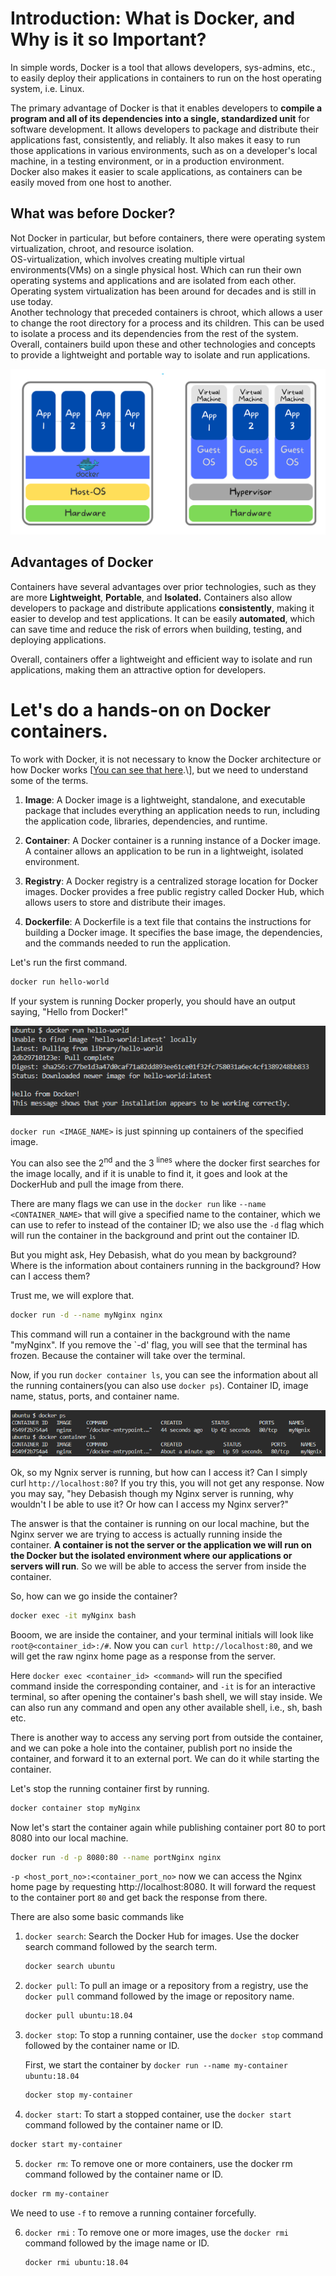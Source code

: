 # Introduction: What is Docker, and Why is it so Important?

In simple words, Docker is a tool that allows developers, sys-admins, etc., to easily deploy their applications in containers to run on the host operating system, i.e. Linux.

The primary advantage of Docker is that it enables developers to **compile a program and all of its dependencies into a single, standardized unit** for software development. It allows developers to package and distribute their applications fast, consistently, and reliably. It also makes it easy to run those applications in various environments, such as on a developer's local machine, in a testing environment, or in a production environment.  
Docker also makes it easier to scale applications, as containers can be easily moved from one host to another.

## What was before Docker?

Not Docker in particular, but before containers, there were operating system virtualization, chroot, and resource isolation.  
OS-virtualization, which involves creating multiple virtual environments(VMs) on a single physical host. Which can run their own operating systems and applications and are isolated from each other. Operating system virtualization has been around for decades and is still in use today.  
Another technology that preceded containers is chroot, which allows a user to change the root directory for a process and its children. This can be used to isolate a process and its dependencies from the rest of the system.  
Overall, containers build upon these and other technologies and concepts to provide a lightweight and portable way to isolate and run applications.

![Docker vs VMs](.github/images/01docker-VMs.png)

## Advantages of Docker

Containers have several advantages over prior technologies, such as they are more **Lightweight**, **Portable**, and **Isolated.** Containers also allow developers to package and distribute applications **consistently**, making it easier to develop and test applications. It can be easily **automated**, which can save time and reduce the risk of errors when building, testing, and deploying applications.

Overall, containers offer a lightweight and efficient way to isolate and run applications, making them an attractive option for developers.

# Let's do a hands-on on Docker containers.

To work with Docker, it is not necessary to know the Docker architecture or how Docker works \[[You can see that here](https://docs.docker.com/get-started/overview/#:~:text=Docker%20architecture,to%20a%20remote%20Docker%20daemon.).\], but we need to understand some of the terms.

1.  **Image**: A Docker image is a lightweight, standalone, and executable package that includes everything an application needs to run, including the application code, libraries, dependencies, and runtime.
    
2.  **Container**: A Docker container is a running instance of a Docker image. A container allows an application to be run in a lightweight, isolated environment.
    
3.  **Registry**: A Docker registry is a centralized storage location for Docker images. Docker provides a free public registry called Docker Hub, which allows users to store and distribute their images.
    
4.  **Dockerfile**: A Dockerfile is a text file that contains the instructions for building a Docker image. It specifies the base image, the dependencies, and the commands needed to run the application.
    

Let's run the first command.

```bash
docker run hello-world
```

If your system is running Docker properly, you should have an output saying, "Hello from Docker!"

![](.github/images/02helloDocker.png)

`docker run <IMAGE_NAME>` is just spinning up containers of the specified image.

You can also see the 2<sup>nd</sup> and the 3 <sup>lines</sup> where the docker first searches for the image locally, and if it is unable to find it, it goes and look at the DockerHub and pull the image from there.

There are many flags we can use in the `docker run` like `--name <CONTAINER_NAME>` that will give a specified name to the container, which we can use to refer to instead of the container ID; we also use the `-d` flag which will run the container in the background and print out the container ID.

But you might ask, Hey Debasish, what do you mean by background? Where is the information about containers running in the background? How can I access them?

Trust me, we will explore that.

```bash
docker run -d --name myNginx nginx
```

This command will run a container in the background with the name "myNginx". If you remove the \`-d' flag, you will see that the terminal has frozen. Because the container will take over the terminal.

Now, if you run `docker container ls`, you can see the information about all the running containers(you can also use `docker ps`). Container ID, image name, status, ports, and container name.

![](.github/images/03dockerps.png)

Ok, so my Ngnix server is running, but how can I access it? Can I simply curl `http://localhost:80`? If you try this, you will not get any response. Now you may say, "hey Debasish though my Nginx server is running, why wouldn't I be able to use it? Or how can I access my Nginx server?"

The answer is that the container is running on our local machine, but the Nginx server we are trying to access is actually running inside the container. **A container is not the server or the application we will run on the Docker but the isolated environment where our applications or servers will run**. So we will be able to access the server from inside the container.

So, how can we go inside the container?

```bash
docker exec -it myNginx bash
```

Booom, we are inside the container, and your terminal initials will look like `root@<container_id>:/#`. Now you can `curl http://localhost:80`, and we will get the raw nginx home page as a response from the server.

Here `docker exec <container_id> <command>` will run the specified command inside the corresponding container, and `-it` is for an interactive terminal, so after opening the container's bash shell, we will stay inside. We can also run any command and open any other available shell, i.e., sh, bash etc.

There is another way to access any serving port from outside the container, and we can poke a hole into the container, publish port no inside the container, and forward it to an external port. We can do it while starting the container.

Let's stop the running container first by running.

```bash
docker container stop myNginx
```

Now let's start the container again while publishing container port 80 to port 8080 into our local machine.

```bash
docker run -d -p 8080:80 --name portNginx nginx
```

`-p <host_port_no>:<container_port_no>` now we can access the Nginx home page by requesting http://localhost:8080. It will forward the request to the container port `80` and get back the response from there.

There are also some basic commands like

1.  `docker search`: Search the Docker Hub for images. Use the docker search command followed by the search term.
    
    ```bash
    docker search ubuntu
    ```
    
2.  `docker pull`: To pull an image or a repository from a registry, use the `docker pull` command followed by the image or repository name.
    
    ```bash
    docker pull ubuntu:18.04
    ```
    
3.  `docker stop`: To stop a running container, use the `docker stop` command followed by the container name or ID.
    
    First, we start the container by `docker run --name my-container ubuntu:18.04`
    
    ```bash
    docker stop my-container 
    ```
    
4.  `docker start`: To start a stopped container, use the `docker start` command followed by the container name or ID.
    

```bash
docker start my-container
```

5.  `docker rm`: To remove one or more containers, use the docker rm command followed by the container name or ID.
    

```bash
docker rm my-container
```

We need to use `-f` to remove a running container forcefully.

6.  `docker rmi` : To remove one or more images, use the `docker rmi` command followed by the image name or ID.
    
    ```bash
    docker rmi ubuntu:18.04
    ```
    